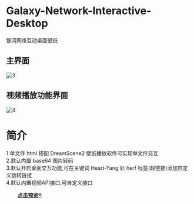 # Galaxy-Network-Interactive-Desktop
银河网络互动桌面壁纸
## 主界面
![3](https://github.com/heartyang520/Galaxy-Network-Desktop/assets/51397676/4ce68818-4ea2-454e-ab8e-885038bd76d9)
## 视频播放功能界面
![4](https://github.com/heartyang520/Galaxy-Network-Interactive-Desktop/assets/51397676/61cf9e94-b1bf-4221-9190-685d3345f3f5)
# 简介
1.单文件 html 搭配 DreamScene2 壁纸播放软件可实现单文件交互  
2.默认内置 base64 图片转码  
3.默认开启桌面交互功能,可在关键词 Heart-Yang 处 herf 标签(超链接)添加自定义跳转链接    
4.默认内置视频API接口,可自定义接口
<p><strong>&emsp;&emsp; <a href="https://heartyang520.github.io/Galaxy-Network-Interactive-Desktop/"> 点击预览® </a> </strong>
